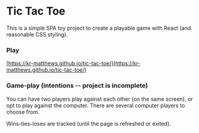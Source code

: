 # Tic Tac Toe

This is a simple SPA toy project to create a playable game with React (and reasonable CSS styling).

### Play

[https://kr-matthews.github.io/tic-tac-toe/](https://kr-matthews.github.io/tic-tac-toe/)

### Game-play (intentions -- project is incomplete)

You can have two players play against each other (on the same screen), or opt to play against the computer.
There are several computer players to choose from.

Wins-ties-loses are tracked (until the page is refreshed or exited).
